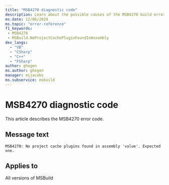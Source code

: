 ```yaml
---
title: "MSB4270 diagnostic code"
description: Learn about the possible causes of the MSB4270 build error, and get troubleshooting tips.
ms.date: 12/06/2024
ms.topic: "error-reference"
f1_keywords:
 - MSB4270
 - MSBuild.NoProjectCachePluginFoundInAssembly
dev_langs:
  - "VB"
  - "CSharp"
  - "C++"
  - "FSharp"
author: ghogen
ms.author: ghogen
manager: mijacobs
ms.subservice: msbuild
---
```


# MSB4270 diagnostic code

<!-- :::ErrorDefinitionDescription::: -->
<!-- :::editable-content name="introDescription"::: -->
This article describes the MSB4270 error code.
<!-- :::editable-content-end::: -->

## Message text

`MSB4270: No project cache plugins found in assembly 'value'. Expected one.`

<!-- :::editable-content name="postOutputDescription"::: -->
<!-- :::editable-content-end::: -->
<!-- :::ErrorDefinitionDescription-end::: -->

## Applies to

All versions of MSBuild
